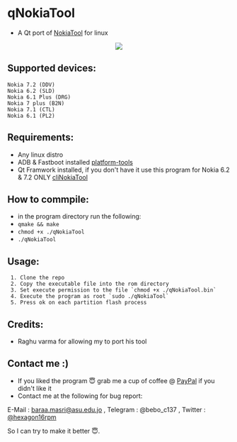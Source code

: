# qNokiaTool

- A Qt port of [NokiaTool](https://github.com/RaghuVarma331/Nokia-Tool) for linux
<p align="center">
<img src="https://i.imgur.com/MAuuXEQ.png" > 
</p>

## Supported devices:
    Nokia 7.2 (DDV)
    Nokia 6.2 (SLD)
    Nokia 6.1 Plus (DRG)
    Nokia 7 plus (B2N)
    Nokia 7.1 (CTL)
    Nokia 6.1 (PL2)
    
## Requirements:
- Any linux distro 
- ADB & Fastboot installed [platform-tools](https://dl.google.com/android/repository/platform-tools_r29.0.6-linux.zip)
- Qt Framwork installed, if you don't have it use this program for Nokia 6.2 & 7.2 ONLY [cliNokiaTool](https://github.com/baraa-almasri/qNokiaTool/releases/download/v0.2/CLInokiaTool6272only)
## How to commpile:
- in the program directory run the following:
- `qmake && make`
- `chmod +x ./qNokiaTool`
- `./qNokiaTool`

## Usage:
     1. Clone the repo
     2. Copy the executable file into the rom directory
     3. Set execute permission to the file `chmod +x ./qNokiaTool.bin`
     4. Execute the program as root `sudo ./qNokiaTool`
     5. Press ok on each partition flash process

## Credits:
- Raghu varma for allowing my to port his tool 

## Contact me :)
- If you liked the program 😇 grab me a cup of coffee @ [PayPal](https://www.paypal.me/baraamasri) if you didn't like it
- Contact me at the following for bug report:

E-Mail : baraa.masri@asu.edu.jo ,
Telegram : @bebo_c137 ,
Twitter : [@hexagon16rpm](https://twitter.com/hexagon16rpm)

 So I can try to make it better 😇.
